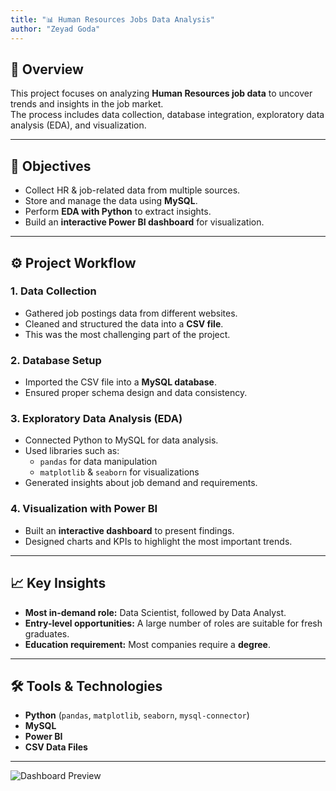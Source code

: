 ```yaml
---
title: "📊 Human Resources Jobs Data Analysis"
author: "Zeyad Goda"
---
```


## 📌 Overview
This project focuses on analyzing **Human Resources job data** to uncover trends and insights in the job market.  
The process includes data collection, database integration, exploratory data analysis (EDA), and visualization.  

---

## 🔑 Objectives
- Collect HR & job-related data from multiple sources.  
- Store and manage the data using **MySQL**.  
- Perform **EDA with Python** to extract insights.  
- Build an **interactive Power BI dashboard** for visualization.  

---

## ⚙️ Project Workflow

### 1. **Data Collection**
- Gathered job postings data from different websites.  
- Cleaned and structured the data into a **CSV file**.  
- This was the most challenging part of the project.  

### 2. **Database Setup**
- Imported the CSV file into a **MySQL database**.  
- Ensured proper schema design and data consistency.  

### 3. **Exploratory Data Analysis (EDA)**
- Connected Python to MySQL for data analysis.  
- Used libraries such as:  
  - `pandas` for data manipulation  
  - `matplotlib` & `seaborn` for visualizations  
- Generated insights about job demand and requirements.  

### 4. **Visualization with Power BI**
- Built an **interactive dashboard** to present findings.  
- Designed charts and KPIs to highlight the most important trends.  

---

## 📈 Key Insights
- **Most in-demand role:** Data Scientist, followed by Data Analyst.  
- **Entry-level opportunities:** A large number of roles are suitable for fresh graduates.  
- **Education requirement:** Most companies require a **degree**.  

---

## 🛠️ Tools & Technologies
- **Python** (`pandas`, `matplotlib`, `seaborn`, `mysql-connector`)  
- **MySQL**  
- **Power BI**  
- **CSV Data Files**
---
![Dashboard Preview](dashboard/screenshots.png)

